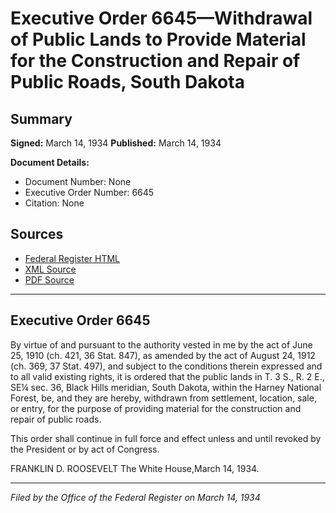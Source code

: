 # Executive Order 6645—Withdrawal of Public Lands to Provide Material for the Construction and Repair of Public Roads, South Dakota

## Summary

**Signed:** March 14, 1934
**Published:** March 14, 1934

**Document Details:**
- Document Number: None
- Executive Order Number: 6645
- Citation: None

## Sources
- [Federal Register HTML](https://www.presidency.ucsb.edu/documents/executive-order-6645-withdrawal-public-lands-provide-material-for-the-construction-and)
- [XML Source](None)
- [PDF Source](None)

---

## Executive Order 6645

By virtue of and pursuant to the authority vested in me by the act of June 25, 1910 (ch. 421, 36 Stat. 847), as amended by the act of August 24, 1912 (ch. 369, 37 Stat. 497), and subject to the conditions therein expressed and to all valid existing rights, it is ordered that the public lands in T. 3 S., R. 2 E., SE¼ sec. 36, Black Hills meridian, South Dakota, within the Harney National Forest, be, and they are hereby, withdrawn from settlement, location, sale, or entry, for the purpose of providing material for the construction and repair of public roads.

This order shall continue in full force and effect unless and until revoked by the President or by act of Congress.

FRANKLIN D. ROOSEVELT
The White House,March 14, 1934.

---

*Filed by the Office of the Federal Register on March 14, 1934*
